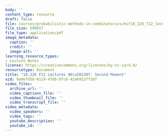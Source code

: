 ```yaml
---
body: ''
content_type: resource
draft: false
file: courses/probabilistic-methods-in-combinatorics/mit18_226_f22_lec06-07.pdf
file_size: 598017
file_type: application/pdf
image_metadata:
  caption: ''
  credit: ''
  image-alt: ''
learning_resource_types:
- Lecture Notes
license: https://creativecommons.org/licenses/by-nc-sa/4.0/
resourcetype: Document
title: "18.226 F22 Lectures 06\u201307: Second Moment"
uid: 9a0e7d5b-6119-4fdb-8fc6-42a6913ff107
video_files:
  archive_url: ''
  video_captions_file: ''
  video_thumbnail_file: ''
  video_transcript_file: ''
video_metadata:
  video_speakers: ''
  video_tags: ''
  youtube_description: ''
  youtube_id: ''
---
```


